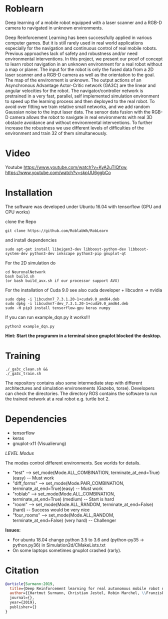 # Roblearn
Deep learning of a mobile robot equipped with a laser scanner and a RGB-D camera to navigated in unknown environments.

Deep Reinforcement Learning has been successfully applied in various computer games. But it is still rarely used in real world applications especially for the navigation and continuous control of real mobile robots. Previous approaches lack of safety and robustness and/or need environmental interventions. In this project, we present our proof of concept to learn robot navigation in an unknown environment for a real robot without a map or planer. The input for the robot is only the fused data from a 2D laser scanner and a RGB-D camera as well as the orientation to the goal. The map of the environment is unknown. The output actions of an Asynchronous Advantage Actor-Critic network (GA3C) are the linear and angular velocities for the robot. The  navigator/controller network is pretrained in a very fast, parallel, self implemented simulation environment to speed up the learning process and then deployed to the real robot. To avoid over fitting we train relative small networks, and we add random Gaussian noise to the input laser data. The sensor data fusion with the RGB-D camera allows the robot to navigate in real environments with real 3D obstacle avoidance and without environmental interventions. To further increase the robustness we use different levels of difficulties of the environment and train 32 of them simultaneously.

# Video
Youtube https://www.youtube.com/watch?v=KyA2uTIQfxw, https://www.youtube.com/watch?v=skpUU6ggbCo

# Installation
The software was developed under Ubuntu 16.04 with tensorflow (GPU and CPU works)

clone the Repo
```
git clone https://github.com/RoblabWh/RobLearn
```

and install dependencies

```
sudo apt-get install libeigen3-dev libboost-python-dev libboost-system-dev python3-dev inkscape python3-pip gnuplot-qt
```

For the 2D simulation do 

```
cd NeuronalNetwork 
bash build.sh
(or bash build_avx.sh if our processor support AVX)
```
For the installation of Cuda 9.0 see also cuda developer + libcudnn -> nvidia

```
sudo dpkg -i libcudnn7_7.3.1.20-1+cuda9.0_amd64.deb
sudo dpkg -i libcudnn7-dev_7.3.1.20-1+cuda9.0_amd64.deb 
sudo -H pip3 install tensorflow-gpu keras numpy
```

If you can run example_dqn.py it works!!!

```
python3 example_dqn.py
```

__Hint: Start the programm in a terminal since gnuplot blocked the desktop.__

# Training
```
./_ga3c_clean.sh &&
./_ga3c_train.sh
```
The repository contains also some intermediate step with different architectures and simulation environements (Gazebo, torse). Developers can check the directories. The directory ROS contains the software to run the trained network at a real robot e.g. turtle bot 2.

 # Dependencies
- tensorflow
- keras
- gnuplot-x11 (Visualierung)

_LEVEL Modus_

The modes control different environments. See worlds for details.

- "test"       --> set_mode(Mode.ALL_COMBINATION, terminate_at_end=True) (easy)      -- Must work
- "diff_forms" --> set_mode(Mode.PAIR_COMBINATION, terminate_at_end=True)(easy)      -- Must work
- "roblab"     --> set_mode(Mode.ALL_COMBINATION, terminate_at_end=True) (medium)    -- Start is hard
- "room"       --> set_mode(Mode.ALL_RANDOM, terminate_at_end=False)     (hard)      -- Success would be very nice
- "four_rooms" --> set_mode(Mode.ALL_RANDOM, terminate_at_end=False)     (very hard) -- Challenger

__Issues:__
- For ubuntu 18.04 change python 3.5 to 3.6 and (python-py35 -> python.py36) in Simulation2d/CMakeLists.txt
- On some laptops sometimes gnuplot crashed (rarly).


# Citation
```bibtex
@article{Surmann:2019,
  title={Deep Reinforcement learning for real autonomous mobile robot navigation in indoor environment},
  author={{Hartmut Surmann, Christian Jestel, Robin Marchel, \\Franziska Musberg, Houssem Elhadj and Mahbube Ardani},
  journal={},
  year={2019},
  publisher={}
}
```
